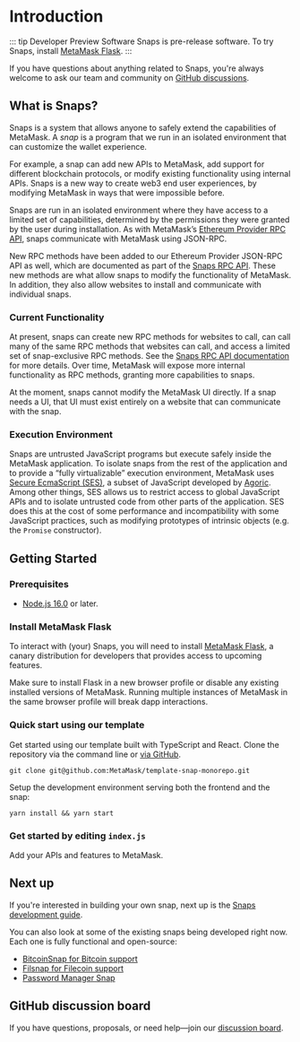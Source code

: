 # Introduction

::: tip Developer Preview Software
Snaps is pre-release software. To try Snaps, install [MetaMask Flask](https://metamask.io/flask).
:::

If you have questions about anything related to Snaps, you're always welcome to ask our team and community on [GitHub discussions](https://github.com/MetaMask/snaps-skunkworks/discussions).

## What is Snaps?

Snaps is a system that allows anyone to safely extend the capabilities of MetaMask. A _snap_ is a program that we run in an isolated environment that can customize the wallet experience. 

For example, a snap can add new APIs to MetaMask, add support for different blockchain protocols, or modify existing functionality using internal APIs. Snaps is a new way to create web3 end user experiences, by modifying MetaMask in ways that were impossible before.

Snaps are run in an isolated environment where they have access to a limited set of capabilities, determined by the permissions they were granted by the user during installation. As with MetaMask’s [Ethereum Provider RPC API](./rpc-api.html), snaps communicate with MetaMask using JSON-RPC.

New RPC methods have been added to our Ethereum Provider JSON-RPC API as well, which are documented as part of the [Snaps RPC API](./snaps-rpc-api.html).
These new methods are what allow snaps to modify the functionality of MetaMask.
In addition, they also allow websites to install and communicate with individual snaps.

### Current Functionality

At present, snaps can create new RPC methods for websites to call, can call many of the same RPC methods that websites can call, and access a limited set of snap-exclusive RPC methods. See the [Snaps RPC API documentation](./snaps-rpc-api.html) for more details. Over time, MetaMask will expose more internal functionality as RPC methods, granting more capabilities to snaps.

At the moment, snaps cannot modify the MetaMask UI directly. If a snap needs a UI, that UI must exist entirely on a website that can communicate with the snap.

### Execution Environment

Snaps are untrusted JavaScript programs but execute safely inside the MetaMask application. To isolate snaps from the rest of the application and to provide a “fully virtualizable” execution environment, MetaMask uses [Secure EcmaScript (SES)](https://github.com/endojs/endo/tree/master/packages/ses), a subset of JavaScript developed by [Agoric](https://agoric.com/).
Among other things, SES allows us to restrict access to global JavaScript APIs and to isolate untrusted code from other parts of the application. SES does this at the cost of some performance and incompatibility with some JavaScript practices, such as modifying prototypes of intrinsic objects (e.g. the `Promise` constructor).

## Getting Started

### Prerequisites
- [Node.js 16.0](https://nodejs.org/) or later.

### Install MetaMask Flask

To interact with (your) Snaps, you will need to install [MetaMask Flask](https://metamask.io/flask/), a canary distribution for developers that provides access to upcoming features. 

Make sure to install Flask in a new browser profile or disable any existing installed versions of MetaMask. Running multiple instances of MetaMask in the same browser profile will break dapp interactions.

### Quick start using our template
Get started using our template built with TypeScript and React. Clone the repository via the command line or [via GitHub](https://github.com/MetaMask/template-snap-monorepo/generate).
```shell
git clone git@github.com:MetaMask/template-snap-monorepo.git    
```


Setup the development environment serving both the frontend and the snap: 
```shell
yarn install && yarn start
```

### Get started by editing `index.js`
Add your APIs and features to MetaMask.


## Next up
If you're interested in building your own snap, next up is the [Snaps development guide](./snaps-development-guide.html).

You can also look at some of the existing snaps being developed right now. Each one is fully functional and open-source:
  - [BitcoinSnap for Bitcoin support](https://github.com/KeystoneHQ/btcsnap)
  - [Filsnap for Filecoin support](https://github.com/Chainsafe/filsnap/)
  - [Password Manager Snap](https://github.com/ritave/snap-passwordManager)

## GitHub discussion board
If you have questions, proposals, or need help—join our [discussion board](https://github.com/MetaMask/snaps-skunkworks/discussions).

